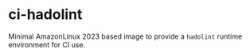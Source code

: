 # ci-hadolint

Minimal AmazonLinux 2023 based image to provide a `hadolint` runtime environment for CI use.
